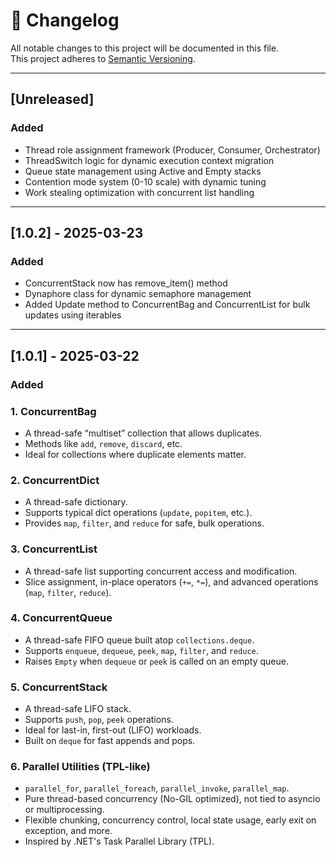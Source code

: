 # 📜 Changelog
All notable changes to this project will be documented in this file.  
This project adheres to [Semantic Versioning](https://semver.org/).

---

## [Unreleased]
### Added
- Thread role assignment framework (Producer, Consumer, Orchestrator)
- ThreadSwitch logic for dynamic execution context migration
- Queue state management using Active and Empty stacks
- Contention mode system (0-10 scale) with dynamic tuning
- Work stealing optimization with concurrent list handling

---

## [1.0.2] - 2025-03-23
### Added
- ConcurrentStack now has remove_item() method
- Dynaphore class for dynamic semaphore management
- Added Update method to ConcurrentBag and ConcurrentList for bulk updates using iterables

---

## [1.0.1] - 2025-03-22
### Added
### 1. ConcurrentBag  
- A thread-safe “multiset” collection that allows duplicates.  
- Methods like `add`, `remove`, `discard`, etc.  
- Ideal for collections where duplicate elements matter.

### 2. ConcurrentDict  
- A thread-safe dictionary.  
- Supports typical dict operations (`update`, `popitem`, etc.).  
- Provides `map`, `filter`, and `reduce` for safe, bulk operations.

### 3. ConcurrentList  
- A thread-safe list supporting concurrent access and modification.  
- Slice assignment, in-place operators (`+=`, `*=`), and advanced operations (`map`, `filter`, `reduce`).

### 4. ConcurrentQueue  
- A thread-safe FIFO queue built atop `collections.deque`.  
- Supports `enqueue`, `dequeue`, `peek`, `map`, `filter`, and `reduce`.  
- Raises `Empty` when `dequeue` or `peek` is called on an empty queue.

### 5. ConcurrentStack  
- A thread-safe LIFO stack.  
- Supports `push`, `pop`, `peek` operations.  
- Ideal for last-in, first-out (LIFO) workloads.  
- Built on `deque` for fast appends and pops.

### 6. Parallel Utilities (TPL-like)  
- `parallel_for`, `parallel_foreach`, `parallel_invoke`, `parallel_map`.  
- Pure thread-based concurrency (No-GIL optimized), not tied to asyncio or multiprocessing.  
- Flexible chunking, concurrency control, local state usage, early exit on exception, and more.  
- Inspired by .NET's Task Parallel Library (TPL).